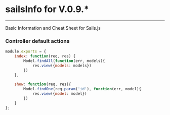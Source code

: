 # **sailsInfo** for V.0.9.*
<hr />

Basic Information and Cheat Sheet for Sails.js

### Controller default actions

```javascript
module.exports = {
	index: function(req, res) {
		Model.findAll(function(err, models){
        	res.view({models: models})
        })
	},
    
    show: function(req, res){
    	Model.findOne(req.param('id'), function(err, model){
        	res.view({model: model})
        })
    }
};
```
	

	